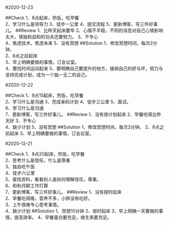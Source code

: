 #2020-12-23

##Check
1、8点起床，热饭，吃早餐  
2、学习什么是领导力
3、徒步一公里
4、提交流程
5、更新博客，写三件好事儿。
##Review
1、比昨天起床要早
2、心情不平稳，不同的消息对自己心情影响太大，慎独和自知的功夫还要努力。
3、不专心  
4、焦虑技术，焦虑未来
5、没有冥想
##Solution
1、修改冥想时间，每次2分钟。  
2、8点之前起床  
3、早上明确要做的事情，订会议室。  
4、要找时间运动起来
5、要明确自己要提升的地方，接纳自己的好与坏，努力与坚持完成计划，成为一个独一无二的自己。


#2020-12-22

##Check
1、8点15起床，热饭，吃早餐  
2、学习什么是沟通
3、完成亲码计划
4、徒步三公里
5、面试。  
6、学习什么是沟通  
7、更新博客，写三件好事儿。
##Review
1、没有按计划起床
2、早餐吃得比昨天好
3、不专心  
4、缺少计划
5、没有冥想
##Solution
1、修改冥想时间，每次2分钟。
2、8点之前起床
3、早上明确要做的事情，订会议室。

#2020-12-21

##Check
1、8点20起床，热饭，吃早餐  
2、思考什么是信任，什么是尊重  
3、独自吃午饭  
4、徒步六公里  
5、查找资料，看看别人是如何理解信任，尊重。  
6、和秋月聊工作打算  
7、更新博客，写三件好事儿。
##Review
1、没有按时起床  
2、早餐吃得晚，营养不多，小胖没有吃好。  
3、上午很难专心思考事情。  
4、缺少计划
##Solution
1、冥想10分钟
2、按时起床
3、早上明确一天要做的事情，提高效率。
4、早餐蛋白要充足，维生素要充足。


